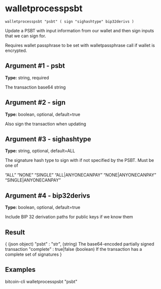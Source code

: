 # walletprocesspsbt

`walletprocesspsbt "psbt" ( sign "sighashtype" bip32derivs )`

Update a PSBT with input information from our wallet and then sign inputs that we can sign for.

Requires wallet passphrase to be set with walletpassphrase call if wallet is encrypted.

## Argument #1 - psbt

**Type:** string, required

The transaction base64 string

## Argument #2 - sign

**Type:** boolean, optional, default=true

Also sign the transaction when updating

## Argument #3 - sighashtype

**Type:** string, optional, default=ALL

The signature hash type to sign with if not specified by the PSBT. Must be one of

“ALL” “NONE” “SINGLE” “ALL|ANYONECANPAY” “NONE|ANYONECANPAY” “SINGLE|ANYONECANPAY”

## Argument #4 - bip32derivs

**Type:** boolean, optional, default=true

Include BIP 32 derivation paths for public keys if we know them

## Result

{                             (json object)
  "psbt" : "str",             (string) The base64-encoded partially signed transaction
  "complete" : true|false     (boolean) If the transaction has a complete set of signatures
}

## Examples

bitcoin-cli walletprocesspsbt "psbt"